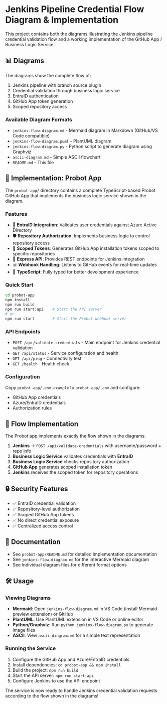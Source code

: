 # Jenkins Pipeline Credential Flow Diagram & Implementation

This project contains both the diagrams illustrating the Jenkins pipeline credential validation flow and a working implementation of the GitHub App / Business Logic Service.

## 📊 Diagrams

The diagrams show the complete flow of:
1. Jenkins pipeline with branch source plugin
2. Credential validation through business logic service
3. EntraID authentication
4. GitHub App token generation
5. Scoped repository access

### Available Diagram Formats

- `jenkins-flow-diagram.md` - Mermaid diagram in Markdown (GitHub/VS Code compatible)
- `jenkins-flow-diagram.puml` - PlantUML diagram
- `jenkins-flow-diagram.py` - Python script to generate diagram using Graphviz
- `ascii-diagram.md` - Simple ASCII flowchart
- `README.md` - This file

## 🚀 Implementation: Probot App

The `probot-app/` directory contains a complete TypeScript-based Probot GitHub App that implements the business logic service shown in the diagram.

### Features

- 🔐 **EntraID Integration**: Validates user credentials against Azure Active Directory
- 🛡️ **Repository Authorization**: Implements business logic to control repository access
- 🎯 **Scoped Tokens**: Generates GitHub App installation tokens scoped to specific repositories
- 🚀 **Express API**: Provides REST endpoints for Jenkins integration
- 📊 **Webhook Handling**: Listens to GitHub events for real-time updates
- 🔧 **TypeScript**: Fully typed for better development experience

### Quick Start

```bash
cd probot-app
npm install
npm run build
npm run start:api    # Start the API server
# or
npm run start        # Start the Probot webhook server
```

### API Endpoints

- `POST /api/validate-credentials` - Main endpoint for Jenkins credential validation
- `GET /api/status` - Service configuration and health
- `GET /api/ping` - Connectivity test
- `GET /health` - Health check

### Configuration

Copy `probot-app/.env.example` to `probot-app/.env` and configure:
- GitHub App credentials
- Azure/EntraID credentials
- Authorization rules

## 🔄 Flow Implementation

The Probot app implements exactly the flow shown in the diagrams:

1. **Jenkins** → `POST /api/validate-credentials` with username/password + repo info
2. **Business Logic Service** validates credentials with **EntraID**
3. **Business Logic Service** checks repository authorization
4. **GitHub App** generates scoped installation token
5. **Jenkins** receives the scoped token for repository operations

## 🔒 Security Features

- ✅ EntraID credential validation
- ✅ Repository-level authorization
- ✅ Scoped GitHub App tokens
- ✅ No direct credential exposure
- ✅ Centralized access control

## 📖 Documentation

- See `probot-app/README.md` for detailed implementation documentation
- See `jenkins-flow-diagram.md` for the interactive Mermaid diagram
- See individual diagram files for different format options

## 🛠️ Usage

### Viewing Diagrams

- **Mermaid**: Open `jenkins-flow-diagram.md` in VS Code (install Mermaid preview extension) or GitHub
- **PlantUML**: Use PlantUML extension in VS Code or online editor
- **Python/Graphviz**: Run `python jenkins-flow-diagram.py` to generate image files
- **ASCII**: View `ascii-diagram.md` for a simple text representation

### Running the Service

1. Configure the GitHub App and Azure/EntraID credentials
2. Install dependencies: `cd probot-app && npm install`
3. Build the project: `npm run build`
4. Start the API server: `npm run start:api`
5. Configure Jenkins to use the API endpoint

The service is now ready to handle Jenkins credential validation requests according to the flow shown in the diagrams!
